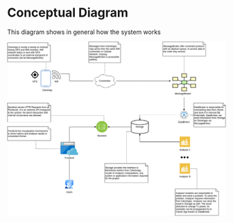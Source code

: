 # Conceptual Diagram

This diagram shows in general how the system works

![Conceptual Diagram](ConceptualDiagram.png)